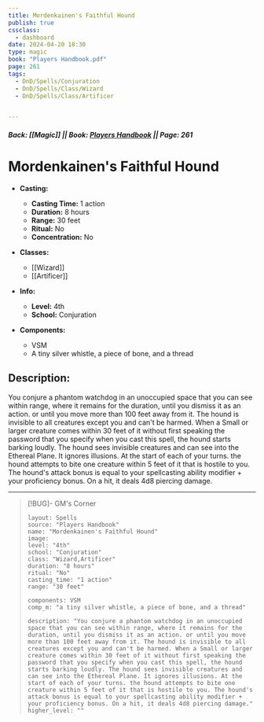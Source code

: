 ```yaml
---
title: Mordenkainen's Faithful Hound
publish: true
cssclass:
  - dashboard
date: 2024-04-20 18:30
type: magic
book: "Players Handbook.pdf"
page: 261
tags:
  - DnD/Spells/Conjuration
  - DnD/Spells/Class/Wizard
  - DnD/Spells/Class/Artificer


---
```


##### Back: [[Magic]] || Book: [Players Handbook](https://drive.google.com/drive/folders/1O5bhpYizcIT5xxAoLOuzCRht_PVS7VSG?usp=sharing) || Page: 261

# Mordenkainen's Faithful Hound

- **Casting:**
    - **Casting Time:** 1 action
    - **Duration:** 8 hours
    - **Range:** 30 feet
    - **Ritual:** No
    - **Concentration:** No
- **Classes:**
    - [[Wizard]]
    - [[Artificer]]

- **Info:**
    - **Level:** 4th
    - **School:** Conjuration
- **Components:**
    - VSM
    - A tiny silver whistle, a piece of bone, and a thread

## Description:
You conjure a phantom watchdog in an unoccupied space that you can see within range, where it remains for the duration, until you dismiss it as an action. or until you move more than 100 feet away from it. The hound is invisible to all creatures except you and can't be harmed. When a Small or larger creature comes within 30 feet of it without first speaking the password that you specify when you cast this spell, the hound starts barking loudly. The hound sees invisible creatures and can see into the Ethereal Plane. It ignores illusions. At the start of each of your turns. the hound attempts to bite one creature within 5 feet of it that is hostile to you. The hound's attack bonus is equal to your spellcasting ability modifier + your proficiency bonus. On a hit, it deals 4d8 piercing damage.



---

> [!BUG]- GM's Corner
>
> ```statblock
> layout: Spells
> source: "Players Handbook"
> name: "Mordenkainen's Faithful Hound"
> image: 
> level: "4th"
> school: "Conjuration"
> class: "Wizard,Artificer"
> duration: "8 hours"
> ritual: "No"
> casting_time: "1 action"
> range: "30 feet"
>
> components: VSM
> comp_m: "a tiny silver whistle, a piece of bone, and a thread"
>
> description: "You conjure a phantom watchdog in an unoccupied space that you can see within range, where it remains for the duration, until you dismiss it as an action. or until you move more than 100 feet away from it. The hound is invisible to all creatures except you and can't be harmed. When a Small or larger creature comes within 30 feet of it without first speaking the password that you specify when you cast this spell, the hound starts barking loudly. The hound sees invisible creatures and can see into the Ethereal Plane. It ignores illusions. At the start of each of your turns. the hound attempts to bite one creature within 5 feet of it that is hostile to you. The hound's attack bonus is equal to your spellcasting ability modifier + your proficiency bonus. On a hit, it deals 4d8 piercing damage."
> higher_level: ""
> ```
